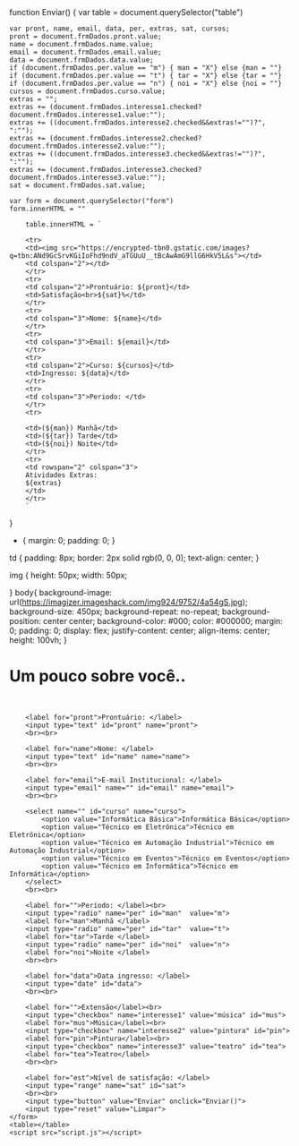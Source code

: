 <!DOCTYPE html>
<html lang="en">
<head>
    <meta charset="UTF-8">
    <meta name="viewport" content="width=device-width, initial-scale=1.0">
    <title>Formulário</title>
    <link rel="stylesheet" href="style.css">
</head>
<body>
  function Enviar() {
    var table = document.querySelector("table")
    
    var pront, name, email, data, per, extras, sat, cursos;
    pront = document.frmDados.pront.value;
    name = document.frmDados.name.value;
    email = document.frmDados.email.value;
    data = document.frmDados.data.value;
    if (document.frmDados.per.value == "m") { man = "X"} else {man = ""}
    if (document.frmDados.per.value == "t") { tar = "X"} else {tar = ""}
    if (document.frmDados.per.value == "n") { noi = "X"} else {noi = ""}
    cursos = document.frmDados.curso.value;
    extras = "";
    extras += (document.frmDados.interesse1.checked?document.frmDados.interesse1.value:"");
    extras += ((document.frmDados.interesse2.checked&&extras!="")?", ":"");
    extras += (document.frmDados.interesse2.checked?document.frmDados.interesse2.value:"");
    extras += ((document.frmDados.interesse3.checked&&extras!="")?", ":"");
    extras += (document.frmDados.interesse3.checked?document.frmDados.interesse3.value:"");
    sat = document.frmDados.sat.value;

    var form = document.querySelector("form")
    form.innerHTML = ""

        table.innerHTML = `
    
        <tr>
        <td><img src="https://encrypted-tbn0.gstatic.com/images?q=tbn:ANd9GcSrvKGiIoFhd9ndV_aTGUuU__tBcAwAmG9llG6HkV5L&s"></td>
        <td colspan="2"></td>
        </tr>
        <tr>
        <td colspan="2">Prontuário: ${pront}</td>
        <td>Satisfação<br>${sat}%</td>
        </tr>
        <tr>
        <td colspan="3">Nome: ${name}</td>
        </tr>
        <tr>
        <td colspan="3">Email: ${email}</td>
        </tr>
        <tr>
        <td colspan="2">Curso: ${cursos}</td>
        <td>Ingresso: ${data}</td>
        </tr>
        <tr>
        <td colspan="3">Periodo: </td>
        </tr>
        <tr>
        
        <td>(${man}) Manhã</td>
        <td>(${tar}) Tarde</td>
        <td>(${noi}) Noite</td>
        </tr>
        <tr>
        <td rowspan="2" colspan="3">
        Atividades Extras:
        ${extras}
        </td>
        </tr>
        `
    
    
} 

* {
    margin: 0;
    padding: 0;
}

td {
    padding: 8px;
    border: 2px solid rgb(0, 0, 0);
    text-align: center;
}

img {
    height: 50px;
    width: 50px;

}
body{
    background-image: url(https://imagizer.imageshack.com/img924/9752/4a54gS.jpg);
    background-size: 450px;
    background-repeat: no-repeat;
    background-position: center center; 
    background-color: #000; 
    color: #000000; 
    margin: 0;
    padding: 0;
    display: flex;
    justify-content: center; 
    align-items: center;
    height: 100vh;
}
    <form name="frmDados">
        <h1>Um pouco sobre você..</h1>
        <br>

        <label for="pront">Prontuário: </label>
        <input type="text" id="pront" name="pront">
        <br><br>

        <label for="name">Nome: </label>
        <input type="text" id="name" name="name">
        <br><br>

        <label for="email">E-mail Institucional: </label>
        <input type="email" name="" id="email" name="email">
        <br><br>

        <select name="" id="curso" name="curso">
            <option value="Informática Básica">Informática Básica</option>
            <option value="Técnico em Eletrônica">Técnico em Eletrônica</option>
            <option value="Técnico em Automação Industrial">Técnico em Automação Industrial</option>
            <option value="Técnico em Eventos">Técnico em Eventos</option>
            <option value="Técnico em Informática">Técnico em Informática</option>
        </select>
        <br><br>

        <label for="">Período: </label><br>
        <input type="radio" name="per" id="man"  value="m">
        <label for="man">Manhã </label>
        <input type="radio" name="per" id="tar"  value="t">
        <label for="tar">Tarde </label>
        <input type="radio" name="per" id="noi"  value="n">
        <label for="noi">Noite </label>
        <br><br>

        <label for="data">Data ingresso: </label>
        <input type="date" id="data">
        <br><br>

        <label for="">Extensão</label><br>
        <input type="checkbox" name="interesse1" value="música" id="mus">
        <label for="mus">Música</label><br>
        <input type="checkbox" name="interesse2" value="pintura" id="pin">
        <label for="pin">Pintura</label><br>
        <input type="checkbox" name="interesse3" value="teatro" id="tea">
        <label for="tea">Teatro</label>
        <br><br>

        <label for="est">Nível de satisfação: </label>
        <input type="range" name="sat" id="sat">
        <br><br>
        <input type="button" value="Enviar" onclick="Enviar()">
        <input type="reset" value="Limpar">
    </form>
    <table></table>
    <script src="script.js"></script>
</body>
</html>
